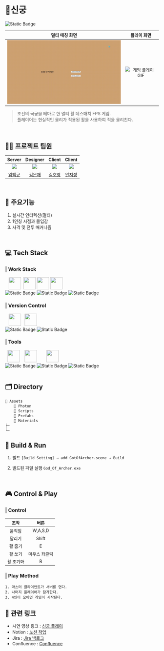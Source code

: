# 🏹신궁

<img alt="Static Badge" src="https://img.shields.io/badge/%ED%94%84%EB%A1%9C%EC%A0%9D%ED%8A%B8%20%EA%B8%B0%EA%B0%84%3A-2025.05~2025.06-FAB040?style=flat-square&logoColor=white">

|멀티 매칭 화면|플레이 화면|
|:---:|:---:|
|<img src="https://raw.githubusercontent.com/j1sung/God_of_Archer/main/gifs/multi.gif" width="400" alt="멀티 플레이 GIF"/>|<img src="https://raw.githubusercontent.com/j1sung/God_of_Archer/main/gifs/play.gif" width="400" alt="게임 플레이 GIF"/>|

> 조선의 국궁을 테마로 한 멀티 활 데스매치 FPS 게임.
<br>플레이어는 현실적인 물리가 적용된 활을 사용하여 적을 물리친다.
>
<br>

## 💁‍♂️ 프로젝트 팀원
| Server | Designer | Client | Client |
|:---:|:---:|:---:|:---:|
| <img src="https://github.com/Lim-Dolphin.png?size=120" width="100"/> | <img src="https://github.com/Developer-EJ.png?size=120" width="100"/> | <img src="https://github.com/sunsi-game.png?size=120" width="100"/> | <img src="https://github.com/j1sung.png?size=120" width="100"/> |
| [임백규](https://github.com/Lim-Dolphin) | [김은재](https://github.com/Developer-EJ) | [김호영](https://github.com/sunsi-game) | [안지성](https://github.com/j1sung) |
<br>

## 📝 주요기능
1. 실시간 인터렉션(멀티)
2. 1인칭 시점과 몰입감
3. 사격 및 전투 매커니즘
<br>

## 💻 Tech Stack
### | Work Stack
<div align="left">
 &nbsp;&nbsp;&nbsp;<img src="https://cdn.jsdelivr.net/gh/devicons/devicon/icons/blender/blender-original.svg" width="40" height="40"/>
 &nbsp;<img src="https://cdn.jsdelivr.net/gh/devicons/devicon/icons/unity/unity-original.svg" width="40" height="40"/>
 <img src="https://cdn.jsdelivr.net/gh/devicons/devicon/icons/csharp/csharp-original.svg" width="40" height="40"/>
 <img src="https://media.licdn.com/dms/image/v2/C4D0BAQFgm5g8rrdzPg/company-logo_200_200/company-logo_200_200/0/1630460711618/exit_games_logo?e=2147483647&v=beta&t=U1RPD7XVp9E-ex118pvgff__5uPKLsEnJCcqMJ4PMeU" width="40" height="40"/>
</div>
<div align="left">
  <img alt="Static Badge" src="https://img.shields.io/badge/Blender-E87D0D?style=flat-square&logo=Blender&logoColor=white">
  <img alt="Static Badge" src="https://img.shields.io/badge/Unity-black?style=flat&logo=Unity&logoColor=white">
  <img alt="Static Badge" src="https://img.shields.io/badge/Photon-004480?style=flat-square&logo=Photon&logoColor=white">
</div>

### | Version Control
<div align="left">
  <!-- GitHub -->
  &nbsp;&nbsp;&nbsp;<img src="https://cdn.jsdelivr.net/gh/devicons/devicon/icons/github/github-original.svg" width="40" height="40"/>
  <!-- Git -->
  &nbsp;&nbsp;<img src="https://cdn.jsdelivr.net/gh/devicons/devicon/icons/git/git-original.svg" width="40" height="40"/>
</div>
<div align="left">
<img alt="Static Badge" src="https://img.shields.io/badge/Github-181717?style=flat-square&logo=github&logoColor=white">
 <img alt="Static Badge" src="https://img.shields.io/badge/Git-F05032?style=flat-square&logo=git&logoColor=white">
</div>

### | Tools
<div align="left">
  <!-- Notion (공식 SVG) -->
  &nbsp;&nbsp;<img src="https://upload.wikimedia.org/wikipedia/commons/4/45/Notion_app_logo.png" width="40" height="40"/>
  <!-- Jira -->
  &nbsp;&nbsp;&nbsp;<img src="https://cdn.jsdelivr.net/gh/devicons/devicon/icons/jira/jira-original.svg" width="40" height="40"/>
  <!-- Confluence -->
  &nbsp;&nbsp;&nbsp;&nbsp;&nbsp;&nbsp;&nbsp;<img src="https://cdn.jsdelivr.net/gh/devicons/devicon/icons/confluence/confluence-original.svg" width="40" height="40"/>
</div>
<div align="left">
<img alt="Static Badge" src="https://img.shields.io/badge/Notion-000000?style=flat-square&logo=notion&logoColor=white">
 <img alt="Static Badge" src="https://img.shields.io/badge/Jira-0052CC?style=flat-square&logo=jira&logoColor=white">
 <img alt="Static Badge" src="https://img.shields.io/badge/Confluence-172B4D?style=flat-square&logo=confluence&logoColor=white">
</div>
<br>

## 🗂 Directory
```
📂 Assets
    📂 Photon
    📂 Scripts
    📂 Prefabs
    📂 Materials 
├─
└─ 
```

## 🚩 Build & Run
1. 빌드
`[Build Setting] → add GotOfArcher.scene → Build`

2. 빌드된 파일 실행  `God_Of_Archer.exe`
<br>

## 🎮 Control & Play
### | Control
|조작|버튼|
|:---:|:---:|
|움직임|W,A,S,D|
|달리기|Shift|
|활 줍기|E|
|활 쏘기|마우스 좌클릭|
|활 초기화|R|

### | Play Method
```
1. 마스터 클라이언트가 서버를 연다.
2. 나머지 플레이어가 참가한다.
3. 4인이 모이면 게임이 시작된다.
```

## 🔗 관련 링크
- 시연 영상 링크 : [신궁 플레이](https://drive.google.com/file/d/1sfewZwva9eQGLppeQQJ2SbsLQTAoakjw/view?usp=sharing)
- Notion : [노션 작업](https://acute-library-43c.notion.site/19de57fa71f28068ad51fa3b40ad7889?source=copy_link)
- Jira : [Jira 백로그](https://roadofmartialts.atlassian.net/jira/software/projects/SCRUM/boards/1)
- Confluence : [Confluence](https://roadofmartialts.atlassian.net/wiki/spaces/ergVlj2bCyn3/overview)
